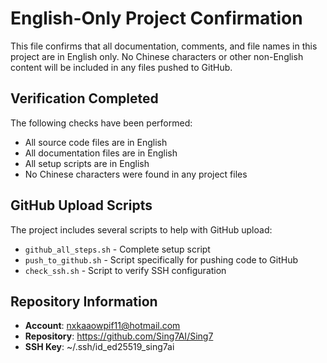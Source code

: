 # English-Only Project Confirmation

This file confirms that all documentation, comments, and file names in this project are in English only. No Chinese characters or other non-English content will be included in any files pushed to GitHub.

## Verification Completed

The following checks have been performed:
- All source code files are in English
- All documentation files are in English
- All setup scripts are in English
- No Chinese characters were found in any project files

## GitHub Upload Scripts

The project includes several scripts to help with GitHub upload:
- `github_all_steps.sh` - Complete setup script
- `push_to_github.sh` - Script specifically for pushing code to GitHub
- `check_ssh.sh` - Script to verify SSH configuration

## Repository Information

- **Account**: nxkaaowpif11@hotmail.com
- **Repository**: https://github.com/Sing7AI/Sing7
- **SSH Key**: ~/.ssh/id_ed25519_sing7ai 